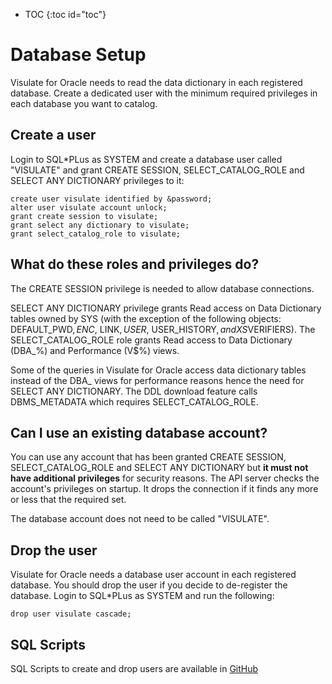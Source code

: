 * TOC
{:toc id="toc"}

# Database Setup
Visulate for Oracle needs to read the data dictionary in each registered database. Create a dedicated user with the minimum required privileges in each database you want to catalog.

## Create a user
Login to SQL*PLus as SYSTEM and create a database user called "VISULATE" and grant CREATE SESSION, SELECT_CATALOG_ROLE and SELECT ANY DICTIONARY privileges to it:
```
create user visulate identified by &password;
alter user visulate account unlock;
grant create session to visulate;
grant select any dictionary to visulate;
grant select_catalog_role to visulate;
```

## What do these roles and privileges do?
The CREATE SESSION privilege is needed to allow database connections.

SELECT ANY DICTIONARY privilege grants Read access on Data Dictionary tables owned by SYS (with the exception of the following objects: DEFAULT_PWD$, ENC$, LINK$, USER$, USER_HISTORY$, and XS$VERIFIERS).  The SELECT_CATALOG_ROLE role grants Read access to Data Dictionary (DBA_%) and Performance (V$%) views.

Some of the queries in Visulate for Oracle access data dictionary tables instead of the DBA_ views for performance reasons hence the need for SELECT ANY DICTIONARY.  The DDL download feature calls DBMS_METADATA which requires SELECT_CATALOG_ROLE.

## Can I use an existing database account?
You can use any account that has been granted CREATE SESSION, SELECT_CATALOG_ROLE and SELECT ANY DICTIONARY but **it must not have additional privileges** for security reasons. The API server checks the account's privileges on startup. It drops the connection if it finds any more or less that the required set.

The database account does not need to be called "VISULATE".

## Drop the user
Visulate for Oracle needs a database user account in each registered database. You should drop the user if you decide to de-register the database. Login to SQL*PLus as SYSTEM and run the following:
```
drop user visulate cascade;
```

## SQL Scripts
SQL Scripts to create and drop users are available in [GitHub](https://github.com/visulate/visulate-for-oracle/tree/master/api-server/database-setup)